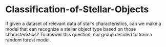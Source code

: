 # Classification-of-Stellar-Objects
If given a dataset of relevant data of star’s characteristics, can we make a model that can recognize a stellar object type based on those characteristics? To answer this question, our group decided to train a random forest model.

